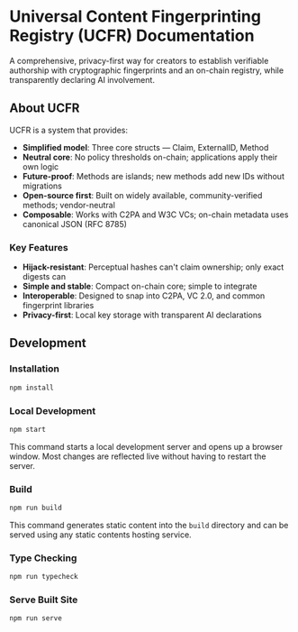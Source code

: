 # Universal Content Fingerprinting Registry (UCFR) Documentation

A comprehensive, privacy-first way for creators to establish verifiable authorship with cryptographic fingerprints and an on-chain registry, while transparently declaring AI involvement.

## About UCFR

UCFR is a system that provides:

- **Simplified model**: Three core structs — Claim, ExternalID, Method
- **Neutral core**: No policy thresholds on-chain; applications apply their own logic
- **Future-proof**: Methods are islands; new methods add new IDs without migrations
- **Open-source first**: Built on widely available, community-verified methods; vendor-neutral
- **Composable**: Works with C2PA and W3C VCs; on-chain metadata uses canonical JSON (RFC 8785)

### Key Features

- **Hijack-resistant**: Perceptual hashes can't claim ownership; only exact digests can
- **Simple and stable**: Compact on-chain core; simple to integrate
- **Interoperable**: Designed to snap into C2PA, VC 2.0, and common fingerprint libraries
- **Privacy-first**: Local key storage with transparent AI declarations

## Development

### Installation

```bash
npm install
```

### Local Development

```bash
npm start
```

This command starts a local development server and opens up a browser window. Most changes are reflected live without having to restart the server.

### Build

```bash
npm run build
```

This command generates static content into the `build` directory and can be served using any static contents hosting service.

### Type Checking

```bash
npm run typecheck
```

### Serve Built Site

```bash
npm run serve
```
